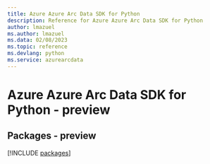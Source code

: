 ```yaml
---
title: Azure Azure Arc Data SDK for Python
description: Reference for Azure Azure Arc Data SDK for Python
author: lmazuel
ms.author: lmazuel
ms.data: 02/08/2023
ms.topic: reference
ms.devlang: python
ms.service: azurearcdata
---
```

# Azure Azure Arc Data SDK for Python - preview
## Packages - preview
[!INCLUDE [packages](azure-arc-data-index.md)]